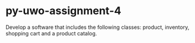 # py-uwo-assignment-4
Develop a software that includes the following classes: product, inventory, shopping cart and a product catalog.
